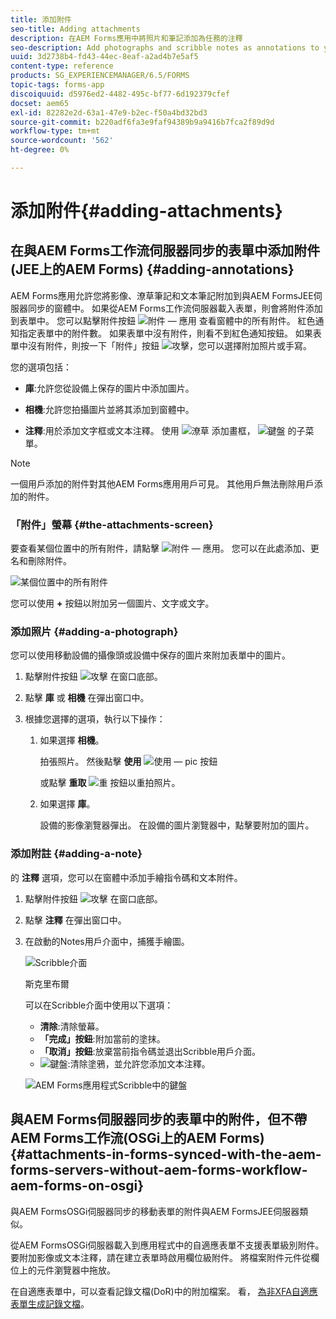 ```yaml
---
title: 添加附件
seo-title: Adding attachments
description: 在AEM Forms應用中將照片和筆記添加為任務的注釋
seo-description: Add photographs and scribble notes as annotations to your task in the AEM Forms app
uuid: 3d2738b4-fd43-44ec-8eaf-a2ad4b7e5af5
content-type: reference
products: SG_EXPERIENCEMANAGER/6.5/FORMS
topic-tags: forms-app
discoiquuid: d5976ed2-4482-495c-bf77-6d192379cfef
docset: aem65
exl-id: 82282e2d-63a1-47e9-b2ec-f50a4bd32bd3
source-git-commit: b220adf6fa3e9faf94389b9a9416b7fca2f89d9d
workflow-type: tm+mt
source-wordcount: '562'
ht-degree: 0%

---
```


# 添加附件{#adding-attachments}

## 在與AEM Forms工作流伺服器同步的表單中添加附件(JEE上的AEM Forms) {#adding-annotations}

AEM Forms應用允許您將影像、潦草筆記和文本筆記附加到與AEM FormsJEE伺服器同步的窗體中。 如果從AEM Forms工作流伺服器載入表單，則會將附件添加到表單中。 您可以點擊附件按鈕 ![附件 — 應用](assets/attachments-app.png) 查看窗體中的所有附件。 紅色通知指定表單中的附件數。 如果表單中沒有附件，則看不到紅色通知按鈕。 如果表單中沒有附件，則按一下「附件」按鈕 ![攻擊](assets/attch.png)，您可以選擇附加照片或手寫。

您的選項包括：

* **庫**:允許您從設備上保存的圖片中添加圖片。

* **相機**:允許您拍攝圖片並將其添加到窗體中。

* **注釋**:用於添加文字框或文本注釋。 使用 ![潦草](assets/scribble.png) 添加畫框， ![鍵盤](assets/keyboard.png) 的子菜單。

>[!NOTE]
>
>一個用戶添加的附件對其他AEM Forms應用用戶可見。 其他用戶無法刪除用戶添加的附件。

### 「附件」螢幕 {#the-attachments-screen}

要查看某個位置中的所有附件，請點擊 ![附件 — 應用](assets/attachments-app.png)。 您可以在此處添加、更名和刪除附件。

![某個位置中的所有附件](assets/attachments-screen.png)

您可以使用 **+** 按鈕以附加另一個圖片、文字或文字。

### 添加照片 {#adding-a-photograph}

您可以使用移動設備的攝像頭或設備中保存的圖片來附加表單中的圖片。

1. 點擊附件按鈕 ![攻擊](assets/attch.png) 在窗口底部。
1. 點擊 **庫** 或 **相機** 在彈出窗口中。
1. 根據您選擇的選項，執行以下操作：

   1. 如果選擇 **相機**。

      拍張照片。 然後點擊 **使用** ![使用 — pic](assets/use-pic.png) 按鈕

      或點擊 **重取** ![重](assets/retake.png) 按鈕以重拍照片。

   1. 如果選擇 **庫**。

      設備的影像瀏覽器彈出。 在設備的圖片瀏覽器中，點擊要附加的圖片。

### 添加附註 {#adding-a-note}

的 **注釋** 選項，您可以在窗體中添加手繪指令碼和文本附件。

1. 點擊附件按鈕 ![攻擊](assets/attch.png) 在窗口底部。
1. 點擊 **注釋** 在彈出窗口中。
1. 在啟動的Notes用戶介面中，捕獲手繪圖。

   ![Scribble介面](assets/scribble-ui.png)

   斯克里布爾

   可以在Scribble介面中使用以下選項：

   * **清除**:清除螢幕。
   * **「完成」按鈕**:附加當前的塗抹。
   * **「取消」按鈕**:放棄當前指令碼並退出Scribble用戶介面。
   * ![鍵盤](assets/keyboard.png):清除塗鴉，並允許您添加文本注釋。

   ![AEM Forms應用程式Scribble中的鍵盤](assets/keyboard-inapp.png)

## 與AEM Forms伺服器同步的表單中的附件，但不帶AEM Forms工作流(OSGi上的AEM Forms) {#attachments-in-forms-synced-with-the-aem-forms-servers-without-aem-forms-workflow-aem-forms-on-osgi}

與AEM FormsOSGi伺服器同步的移動表單的附件與AEM FormsJEE伺服器類似。

從AEM FormsOSGi伺服器載入到應用程式中的自適應表單不支援表單級別附件。 要附加影像或文本注釋，請在建立表單時啟用欄位級附件。 將檔案附件元件從欄位上的元件瀏覽器中拖放。

在自適應表單中，可以查看記錄文檔(DoR)中的附加檔案。 看， [為非XFA自適應表單生成記錄文檔](../../forms/using/generate-document-of-record-for-non-xfa-based-adaptive-forms.md)。

